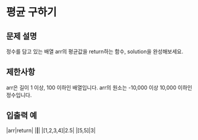 # 평균 구하기

## 문제 설명

정수를 담고 있는 배열 arr의 평균값을 return하는 함수, solution을 완성해보세요.


## 제한사항
arr은 길이 1 이상, 100 이하인 배열입니다.
arr의 원소는 -10,000 이상 10,000 이하인 정수입니다.


## 입출력 예
|arr|return|
|____|____| 
|[1,2,3,4]|2.5|
|[5,5]|3|